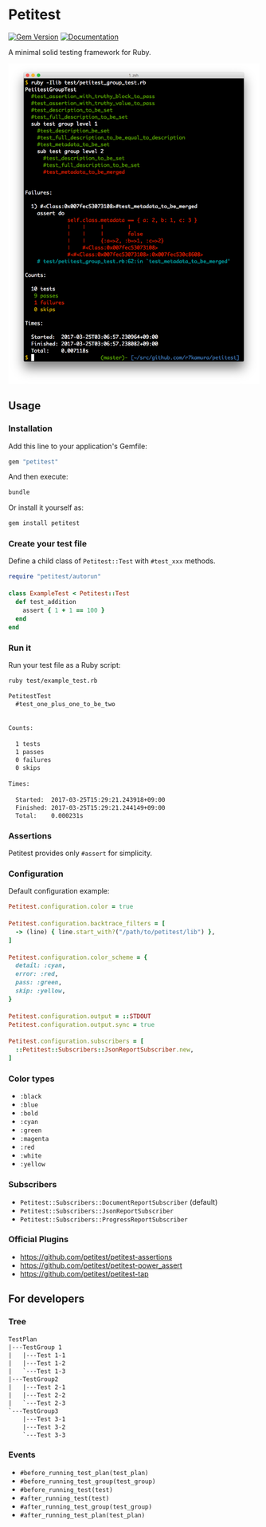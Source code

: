# Petitest

[![Gem Version](https://badge.fury.io/rb/petitest.svg)](https://rubygems.org/gems/petitest)
[![Documentation](http://img.shields.io/badge/docs-rdoc.info-blue.svg)](http://www.rubydoc.info/github/petitest/petitest)

A minimal solid testing framework for Ruby.

![demo](/images/demo.png)

## Usage

### Installation

Add this line to your application's Gemfile:

```ruby
gem "petitest"
```

And then execute:

```bash
bundle
```

Or install it yourself as:

```bash
gem install petitest
```

### Create your test file

Define a child class of `Petitest::Test` with `#test_xxx` methods.

```ruby
require "petitest/autorun"

class ExampleTest < Petitest::Test
  def test_addition
    assert { 1 + 1 == 100 }
  end
end
```

### Run it

Run your test file as a Ruby script:

```bash
ruby test/example_test.rb
```

```
PetitestTest
  #test_one_plus_one_to_be_two


Counts:

  1 tests
  1 passes
  0 failures
  0 skips

Times:

  Started:  2017-03-25T15:29:21.243918+09:00
  Finished: 2017-03-25T15:29:21.244149+09:00
  Total:    0.000231s
```

### Assertions

Petitest provides only `#assert` for simplicity.

### Configuration

Default configuration example:

```ruby
Petitest.configuration.color = true

Petitest.configuration.backtrace_filters = [
  -> (line) { line.start_with?("/path/to/petitest/lib") },
]

Petitest.configuration.color_scheme = {
  detail: :cyan,
  error: :red,
  pass: :green,
  skip: :yellow,
}

Petitest.configuration.output = ::STDOUT
Petitest.configuration.output.sync = true

Petitest.configuration.subscribers = [
  ::Petitest::Subscribers::JsonReportSubscriber.new,
]
```

### Color types

- `:black`
- `:blue`
- `:bold`
- `:cyan`
- `:green`
- `:magenta`
- `:red`
- `:white`
- `:yellow`

### Subscribers

- `Petitest::Subscribers::DocumentReportSubscriber` (default)
- `Petitest::Subscribers::JsonReportSubscriber`
- `Petitest::Subscribers::ProgressReportSubscriber`

### Official Plugins

- https://github.com/petitest/petitest-assertions
- https://github.com/petitest/petitest-power_assert
- https://github.com/petitest/petitest-tap

## For developers

### Tree

```
TestPlan
|---TestGroup 1
|   |---Test 1-1
|   |---Test 1-2
|   `---Test 1-3
|---TestGroup2
|   |---Test 2-1
|   |---Test 2-2
|   `---Test 2-3
`---TestGroup3
    |---Test 3-1
    |---Test 3-2
    `---Test 3-3
```

### Events

- `#before_running_test_plan(test_plan)`
- `#before_running_test_group(test_group)`
- `#before_running_test(test)`
- `#after_running_test(test)`
- `#after_running_test_group(test_group)`
- `#after_running_test_plan(test_plan)`

